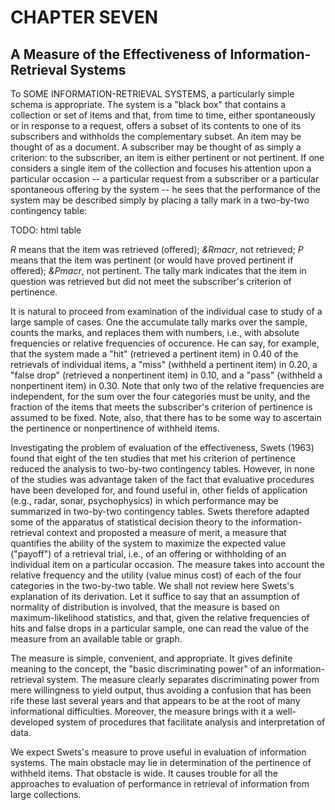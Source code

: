 # CHAPTER SEVEN

## A Measure of the Effectiveness of Information-Retrieval Systems

To SOME INFORMATION-RETRIEVAL SYSTEMS, a particularly simple schema is appropriate. The system is a "black box" that contains a collection or set of items and that, from time to time, either spontaneously or in response to a request, offers a subset of its contents to one of its subscribers and withholds the complementary subset. An item may be thought of as a document. A subscriber may be thought of as simply a criterion: to the subscriber, an item is either pertinent or not pertinent. If one considers a single item of the collection and focuses his attention upon a particular occasion -- a particular request from a subscriber or a particular spontaneous offering by the system -- he sees that the performance of the system may be described simply by placing a tally mark in a two-by-two contingency table:

TODO: html table

*R* means that the item was retrieved (offered); *&Rmacr*, not retrieved; *P* means that the item was pertinent (or would have proved pertinent if offered); *&Pmacr*, not pertinent. The tally mark indicates that the item in question was retrieved but did not meet the subscriber's criterion of pertinence.

It is natural to proceed from examination of the individual case to study of a large sample of cases. One the accumulate tally marks over the sample, counts the marks, and replaces them with numbers, i.e., with absolute frequencies or relative frequencies of occurence. He can say, for example, that the system made a "hit" (retrieved a pertinent item) in 0.40 of the retrievals of individual items, a "miss" (withheld a pertinent item) in 0.20, a "false drop" (retrieved a nonpertinent item) in 0.10, and a "pass" (withheld a nonpertinent item) in 0.30. Note that only two of the relative frequencies are independent, for the sum over the four categories must be unity, and the fraction of the items that meets the subscriber's criterion of pertinence is assumed to be fixed. Note, also, that there has to be some way to ascertain the pertinence or nonpertinence of withheld items.

Investigating the problem of evaluation of the effectiveness, Swets (1963) found that eight of the ten studies that met his criterion of pertinence reduced the analysis to two-by-two contingency tables. However, in none of the studies was advantage taken of the fact that evaluative procedures have been developed for, and found useful in, other fields of application (e.g., radar, sonar, psychophysics) in which performance may be summarized in two-by-two contingency tables. Swets therefore adapted some of the apparatus of statistical decision theory to the information-retrieval context and proposted a measure of merit, a measure that quantifies the ability of the system to maximize the expected value ("payoff") of a retrieval trial, i.e., of an offering or withholding of an individual item on a particular occasion. The measure takes into account the relative frequency and the utility (value minus cost) of each of the four categories in the two-by-two table. We shall not review here Swets's explanation of its derivation. Let it suffice to say that an assumption of normality of distribution is involved, that the measure is based on maximum-likelihood statistics, and that, given the relative frequencies of hits and false drops in a particular sample, one can read the value of the measure from an available table or graph.

The measure is simple, convenient, and appropriate. It gives definite meaning to the concept, the "basic discriminating power" of an information-retrieval system. The measure clearly separates discriminating power from mere willingness to yield output, thus avoiding a confusion that has been rife these last several years and that appears to be at the root of many informational difficulties. Moreover, the measure brings with it a well-developed system of procedures that facilitate analysis and interpretation of data.

We expect Swets's measure to prove useful in evaluation of information systems. The main obstacle may lie in determination of the pertinence of withheld items. That obstacle is wide. It causes trouble for all the approaches to evaluation of performance in retrieval of information from large collections.

